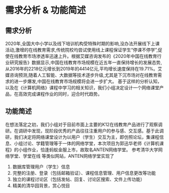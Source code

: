 # 需求分析 & 功能简述
## 需求分析
   2020年,全国大中小学以及线下培训机构受特殊时期的影响,没办法开展线下上课活动,激增的在线教育需求,传统院校均尝试使用线上课程保证学生“停课不停学”,促使在线教育市场渗透率迅速上升。根据艾媒咨询发布的《2020年中国在线教育行业研究报告》数据显示,中国在线教育市场规模在近五年一直保持增长的发展态势,从2016年的2218亿元增长到2019年的4414亿元,平均增长速度保持在19.71%。艾媒咨询预测,随着人工智能、大数据等技术逐步升级,尤其是下沉市场对在线教育需求的进一步爆发,中国在线教育市场规模将会进一步扩大。
	基于这样的分析认知，以及在《计算机网络》课程中学习的相关知识，我们小组决定设计一个网络课堂产品，在高效完成课程作业的同时，迎合时代趋势。
## 功能简述
   在想法落定之初，我们小组对于目前市面上主要的K12在线教育产品进行了观察调研。在调研中发现，现阶段优秀的产品往往注重用户的参与感、交互感。基于此调研，我们决定将网络课堂设计为以用户（学生）交互为主，即仿照论坛，集课程信息、小组讨论、学籍管理等于一体的网络学堂，本次项目为郭迅华老师《计算机课程》的小组作业，恰逢蚂蚁金服上市，故取名ANTEN网络学堂。
   参考清华大学网络学堂、学堂在线 等类似网站，ANTEN网络学堂实现了
1.	数据库管理用户（学生）信息
2.	完整的注册、登录（包括邮箱验证）、课程信息管理、用户信息更改等功能
3.	独立的课程讨论区（包括发帖、回复、讨论区搜索、文件上传功能）
4.	精美的清华园背景，赏心悦目
